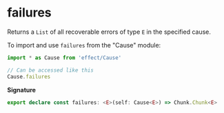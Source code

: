 # failures

Returns a `List` of all recoverable errors of type `E` in the specified
cause.

To import and use `failures` from the "Cause" module:

```ts
import * as Cause from 'effect/Cause'

// Can be accessed like this
Cause.failures
```

**Signature**

```ts
export declare const failures: <E>(self: Cause<E>) => Chunk.Chunk<E>
```
